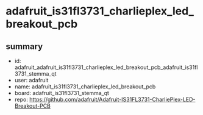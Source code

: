 # adafruit_is31fl3731_charlieplex_led_breakout_pcb
 
## summary 
* id: adafruit_adafruit_is31fl3731_charlieplex_led_breakout_pcb_adafruit_is31fl3731_stemma_qt
* user: adafruit
* name: adafruit_is31fl3731_charlieplex_led_breakout_pcb
* board: adafruit_is31fl3731_stemma_qt
* repo: https://github.com/adafruit/Adafruit-IS31FL3731-CharliePlex-LED-Breakout-PCB








